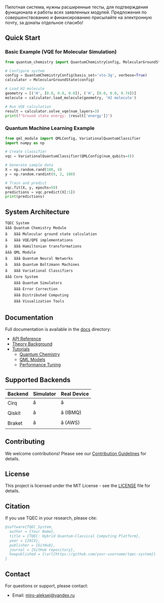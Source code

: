 Пилотная система, нужны расширенные тесты, для подтверждения функционала и работы всех заявленных модулей. Предложения по совершенствованию и финансированию присылайте на электронную почту, за донаты отдельное спасибо! 
## Quick Start

### Basic Example (VQE for Molecular Simulation)

```python
from quantum_chemistry import QuantumChemistryConfig, MolecularGroundState

# Configure system
config = QuantumChemistryConfig(basis_set='sto-3g', verbose=True)
calculator = MolecularGroundState(config)

# Load H2 molecule
geometry = [('H', [0.0, 0.0, 0.0]), ('H', [0.0, 0.0, 0.74])]
molecule = calculator.load_molecule(geometry, 'H2 molecule')

# Run VQE calculation
result = calculator.solve_vqe(num_layers=3)
print(f"Ground state energy: {result['energy']}")
```

### Quantum Machine Learning Example

```python
from qml_module import QMLConfig, VariationalQuantumClassifier
import numpy as np

# Create classifier
vqc = VariationalQuantumClassifier(QMLConfig(num_qubits=4))

# Generate sample data
X = np.random.rand(100, 4)
y = np.random.randint(0, 2, 100)

# Train and predict
vqc.fit(X, y, epochs=50)
predictions = vqc.predict(X[:5])
print(predictions)
```

## System Architecture

```
TQEC System
âââ Quantum Chemistry Module
â   âââ Molecular ground state calculation
â   âââ VQE/QPE implementations
â   âââ Hamiltonian transformations
âââ QML Module
â   âââ Quantum Neural Networks
â   âââ Quantum Boltzmann Machines
â   âââ Variational Classifiers
âââ Core System
    âââ Quantum Simulators
    âââ Error Correction
    âââ Distributed Computing
    âââ Visualization Tools
```

## Documentation

Full documentation is available in the [docs](docs/) directory:

- [API Reference](docs/api.md)
- [Theory Background](docs/theory.md)
- [Tutorials](docs/tutorials/)
  - [Quantum Chemistry](docs/tutorials/chemistry.md)
  - [QML Models](docs/tutorials/qml.md)
  - [Performance Tuning](docs/tutorials/performance.md)

## Supported Backends

| Backend | Simulator | Real Device |
|---------|-----------|-------------|
| Cirq    | â         | â           |
| Qiskit  | â         | â (IBMQ)    |
| Braket  | â         | â (AWS)     |

## Contributing

We welcome contributions! Please see our [Contribution Guidelines](CONTRIBUTING.md) for details.

## License

This project is licensed under the MIT License - see the [LICENSE](LICENSE) file for details.

## Citation

If you use TQEC in your research, please cite:

```bibtex
@software{TQEC_System,
  author = {Your Name},
  title = {TQEC: Hybrid Quantum-Classical Computing Platform},
  year = {2023},
  publisher = {GitHub},
  journal = {GitHub repository},
  howpublished = {\url{https://github.com/your-username/tqec-system}}
}
```

## Contact

For questions or support, please contact:
- Email: miro-aleksej@yandex.ru
